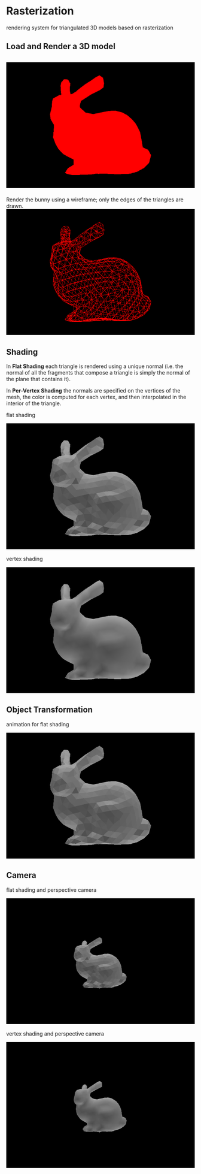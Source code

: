 # Rasterization
rendering system for triangulated 3D models based on rasterization



Load and Render a 3D model 
------------------
![](img/orthographic/simple.png)
----------------

Render the bunny using a wireframe; only the edges of the triangles are drawn.
![](img/orthographic/wireframe.png)


Shading
-------------

In **Flat Shading** each triangle is rendered using a unique normal (i.e. the normal of all the fragments that compose a triangle is simply the normal of the plane that contains it).

In **Per-Vertex Shading** the normals are specified on the vertices of the mesh, the color is computed for each vertex, and then interpolated in the interior of the triangle.

flat shading

![](img/orthographic/flat_shading.png)

vertex shading

![](img/orthographic/pv_shading.png)


Object Transformation 
----------------------------------

animation for flat shading

![](img/orthographic/bunny.gif)


Camera 
-------------------------------

flat shading and perspective camera

![](img/perspective/flat_shading.png)

vertex shading and perspective camera

![](img/perspective/pv_shading.png)
